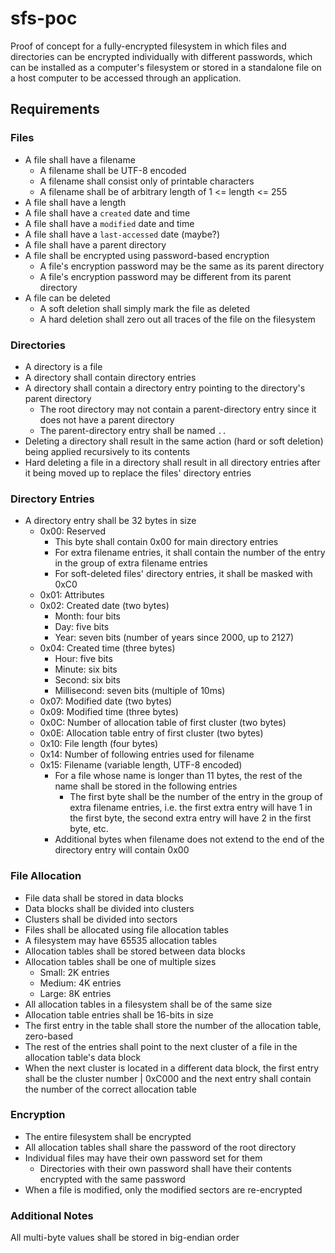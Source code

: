 # sfs-poc #

Proof of concept for a fully-encrypted filesystem in which files and directories can be encrypted individually with different passwords, which can be installed as a computer's filesystem or stored in a standalone file on a host computer to be accessed through an application.

## Requirements ##

### Files ###

- A file shall have a filename
  - A filename shall be UTF-8 encoded
  - A filename shall consist only of printable characters
  - A filename shall be of arbitrary length of 1 <= length <= 255
- A file shall have a length
- A file shall have a `created` date and time
- A file shall have a `modified` date and time
- A file shall have a `last-accessed` date (maybe?)
- A file shall have a parent directory
- A file shall be encrypted using password-based encryption
  - A file's encryption password may be the same as its parent directory
  - A file's encryption password may be different from its parent directory
- A file can be deleted
  - A soft deletion shall simply mark the file as deleted
  - A hard deletion shall zero out all traces of the file on the filesystem

### Directories ###

- A directory is a file
- A directory shall contain directory entries
- A directory shall contain a directory entry pointing to the directory's parent directory
  - The root directory may not contain a parent-directory entry since it does not have a parent directory
  - The parent-directory entry shall be named `..`
- Deleting a directory shall result in the same action (hard or soft deletion) being applied recursively to its contents
- Hard deleting a file in a directory shall result in all directory entries after it being moved up to replace the files' directory entries

### Directory Entries ###

- A directory entry shall be 32 bytes in size
  - 0x00: Reserved
    - This byte shall contain 0x00 for main directory entries
    - For extra filename entries, it shall contain the number of the entry in the group of extra filename entries
    - For soft-deleted files' directory entries, it shall be masked with 0xC0
  - 0x01: Attributes
  - 0x02: Created date (two bytes)
    - Month: four bits
    - Day: five bits
    - Year: seven bits (number of years since 2000, up to 2127)
  - 0x04: Created time (three bytes)
    - Hour: five bits
    - Minute: six bits
    - Second: six bits
    - Millisecond: seven bits (multiple of 10ms)
  - 0x07: Modified date (two bytes)
  - 0x09: Modified time (three bytes)
  - 0x0C: Number of allocation table of first cluster (two bytes)
  - 0x0E: Allocation table entry of first cluster (two bytes)
  - 0x10: File length (four bytes)
  - 0x14: Number of following entries used for filename
  - 0x15: Filename (variable length, UTF-8 encoded)
    - For a file whose name is longer than 11 bytes, the rest of the name shall be stored in the following entries
      - The first byte shall be the number of the entry in the group of extra filename entries, i.e. the first extra entry will have 1 in the first byte, the second extra entry will have 2 in the first byte, etc.
    - Additional bytes when filename does not extend to the end of the directory entry will contain 0x00

### File Allocation ###

- File data shall be stored in data blocks
- Data blocks shall be divided into clusters
- Clusters shall be divided into sectors
- Files shall be allocated using file allocation tables
- A filesystem may have 65535 allocation tables
- Allocation tables shall be stored between data blocks
- Allocation tables shall be one of multiple sizes
  - Small: 2K entries
  - Medium: 4K entries
  - Large: 8K entries
- All allocation tables in a filesystem shall be of the same size
- Allocation table entries shall be 16-bits in size
- The first entry in the table shall store the number of the allocation table, zero-based
- The rest of the entries shall point to the next cluster of a file in the allocation table's data block
- When the next cluster is located in a different data block, the first entry shall be the cluster number | 0xC000 and the next entry shall contain the number of the correct allocation table

### Encryption ###

- The entire filesystem shall be encrypted
- All allocation tables shall share the password of the root directory
- Individual files may have their own password set for them
  - Directories with their own password shall have their contents encrypted with the same password
- When a file is modified, only the modified sectors are re-encrypted

### Additional Notes ###

All multi-byte values shall be stored in big-endian order
